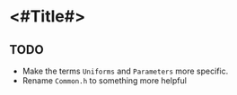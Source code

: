 #  <#Title#>

## TODO

- Make the terms `Uniforms` and `Parameters` more specific.
- Rename `Common.h` to something more helpful 
